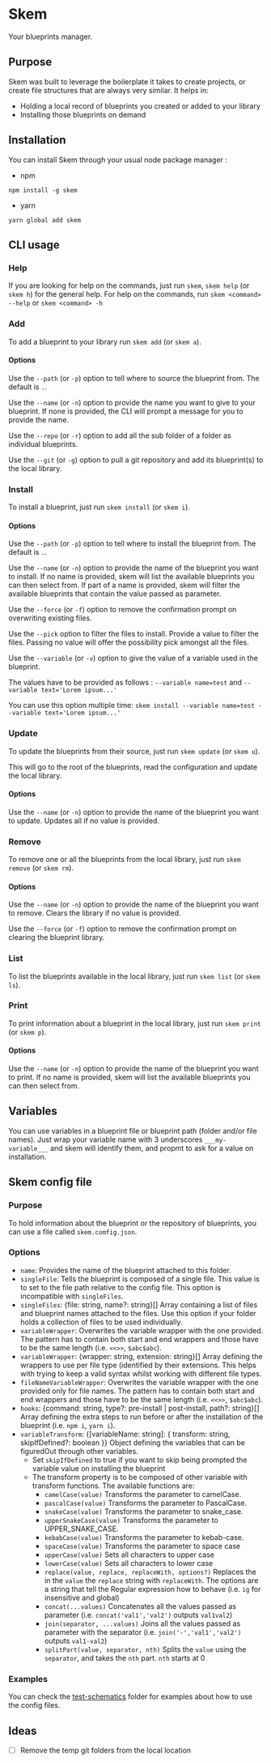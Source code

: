 
# Skem

Your blueprints manager.

## Purpose

Skem was built to leverage the boilerplate it takes to create projects, or create file structures that are always very
similar. It helps in:

- Holding a local record of blueprints you created or added to your library
- Installing those blueprints on demand

## Installation

You can install Skem through your usual node package manager :

- npm
```shell
npm install -g skem
```

- yarn
```shell
yarn global add skem
```

## CLI usage

### Help

If you are looking for help on the commands, just run `skem`, `skem help` (or `skem h`) for the general help.
For help on the commands, run `skem <command> --help` or `skem <command> -h`

### Add

To add a blueprint to your library run `skem add` (or `skem a`).

#### Options

Use the `--path` (or `-p`) option to tell where to source the blueprint from. The default is `.`.

Use the `--name` (or `-n`) option to provide the name you want to give to your blueprint.
If none is provided, the CLI will prompt a message for you to provide the name.

Use the `--repo` (or `-r`) option to add all the sub folder of a folder as individual blueprints.

Use the `--git` (or `-g`) option to pull a git repository and add its blueprint(s) to the local library.

### Install

To install a blueprint, just run `skem install` (or `skem i`).

#### Options

Use the `--path` (or `-p`) option to tell where to install the blueprint from. The default is `.`.

Use the `--name` (or `-n`) option to provide the name of the blueprint you want to install.
If no name is provided, skem will list the available blueprints you can then select from.
If part of a name is provided, skem will filter the available blueprints that contain the value passed as parameter.

Use the `--force` (or `-f`) option to remove the confirmation prompt on overwriting existing files.

Use the `--pick` option to filter the files to install. Provide a value to filter the files. Passing no value will offer
the possibility pick amongst all the files.

Use the `--variable` (or `-v`) option to give the value of a variable used in the blueprint.

The values have to be provided as follows : `--variable name=test` and `--variable text='Lorem ipsum...'`

You can use this option multiple time: `skem install --variable name=test --variable text='Lorem ipsum...'`

### Update

To update the blueprints from their source, just run `skem update` (or `skem u`).

This will go to the root of the blueprints, read the configuration and update the local library.

#### Options

Use the `--name` (or `-n`) option to provide the name of the blueprint you want to update.
Updates all if no value is provided.

### Remove

To remove one or all the blueprints from the local library, just run `skem remove` (or `skem rm`).

#### Options

Use the `--name` (or `-n`) option to provide the name of the blueprint you want to remove.
Clears the library if no value is provided.

Use the `--force` (or `-f`) option to remove the confirmation prompt on clearing the blueprint library.

### List

To list the blueprints available in the local library, just run `skem list` (or `skem ls`).

### Print

To print information about a blueprint in the local library, just run `skem print` (or `skem p`).

#### Options

Use the `--name` (or `-n`) option to provide the name of the blueprint you want to print.
If no name is provided, skem will list the available blueprints you can then select from.

## Variables

You can use variables in a blueprint file or blueprint path (folder and/or file names).
Just wrap your variable name with 3 underscores `___my-variable___` and skem will identify them, and propmt to ask for a
value on installation.

## Skem config file

### Purpose

To hold information about the blueprint or the repository of blueprints, you can use a file called `skem.comfig.json`.

### Options

- `name`: <string> Provides the name of the blueprint attached to this folder.
- `singleFile`: <string> Tells the blueprint is composed of a single file.
This value is to set to the file path relative to the config file.
This option is incompatible with `singleFiles`.
- `singleFiles`: {file: string, name?: string}[] Array containing a list of files and blueprint names attached to the
files.
Use this option if your folder holds a collection of files to be used individually.
- `variableWrapper`: <string> Overwrites the variable wrapper with the one provided.
The pattern has to contain both start and end wrappers and those have to be the same length (i.e. `<<>>`, `$abc$abc`).
- `variableWrapper`: {wrapper: string, extension: string}[] Array defining the wrappers to use per file type (identified
by their extensions. This helps with trying to keep a valid syntax whilst working with different file types.
- `fileNameVariableWrapper`: <string> Overwrites the variable wrapper with the one provided only for file names.
The pattern has to contain both start and end wrappers and those have to be the same length (i.e. `<<>>`, `$abc$abc`).
- `hooks`: {command: string, type?: pre-install | post-install, path?: string}[] Array defining the extra steps to run
before or after the installation of the blueprint (i.e. `npm i`, `yarn i`).
- `variableTransform`: {[variableName: string]: { transform: string, skipIfDefined?: boolean }} Object defining the
variables that can be figuredOut through other variables.
  - Set `skipIfDefined` to true if you want to skip being prompted the variable value on installing the blueprint
  - The transform property is to be composed of other variable with transform functions. The available functions are:
    - `camelCase(value)` Transforms the parameter to camelCase.
    - `pascalCase(value)` Transforms the parameter to PascalCase.
    - `snakeCase(value)` Transforms the parameter to snake_case.
    - `upperSnakeCase(value)` Transforms the parameter to UPPER_SNAKE_CASE.
    - `kebabCase(value)` Transforms the parameter to kebab-case.
    - `spaceCase(value)` Transforms the parameter to space case
    - `upperCase(value)` Sets all characters to upper case
    - `lowerCase(value)` Sets all characters to lower case
    - `replace(value, replace, replaceWith, options?)` Replaces the in the `value` the `replace` string with
    `replaceWith`. The options are a string that tell the Regular expression how to behave (i.e. `ig` for insensitive
    and global)
    - `concat(...values)` Concatenates all the values passed as parameter (i.e. `concat('val1','val2')` outputs
    `val1val2`)
    - `join(separator, ...values)` Joins all the values passed as parameter with the separator (i.e.
    `join('-','val1','val2')` outputs `val1-val2`)
    - `splitPart(value, separator, nth)` Splits the `value` using the `separator`, and takes the `nth` part. `nth`
    starts at 0 

### Examples

You can check the [test-schematics](./test-schematics) folder for examples about how to use the config files. 

## Ideas

- [ ] Remove the temp git folders from the local location
